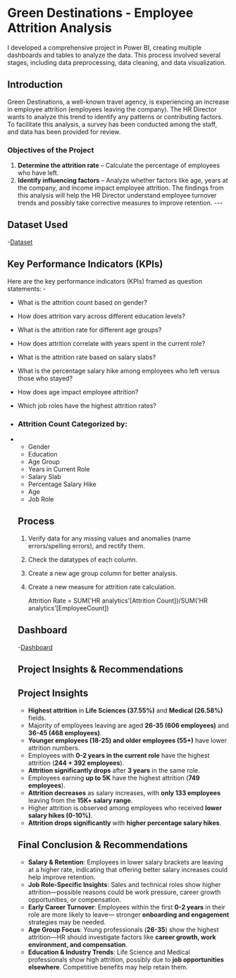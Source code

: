 # **Green Destinations - Employee Attrition Analysis**
I developed a comprehensive project in Power BI, creating multiple dashboards and tables to analyze the data. This process involved several stages, including data preprocessing, data cleaning, and data visualization.
 
## **Introduction** 
Green Destinations, a well-known travel agency, is experiencing an increase in employee attrition (employees leaving the company). The HR Director wants to analyze this trend to identify any patterns or contributing factors. To facilitate this analysis, a survey has been conducted among the staff, and data has been provided for review. 
### **Objectives of the Project** 
1. **Determine the attrition rate** – Calculate the percentage of employees who have left.
2. **Identify influencing factors** – Analyze whether factors like age, years at the company, and income impact employee attrition. The findings from this analysis will help the HR Director understand employee turnover trends and possibly take corrective measures to improve retention. ---
## **Dataset Used**
-<a href="https://github.com/maria-vensa/Greendestinations_HR-Analytics/blob/main/greendestination%20(1).csv">Dataset</a>

## **Key Performance Indicators (KPIs)** 
Here are the key performance indicators (KPIs) framed as question statements: - 
- What is the attrition count based on gender?
- How does attrition vary across different education levels?
- What is the attrition rate for different age groups?
- How does attrition correlate with years spent in the current role?
- What is the attrition rate based on salary slabs?
- What is the percentage salary hike among employees who left versus those who stayed?
- How does age impact employee attrition?
- Which job roles have the highest attrition rates?
- ### **Attrition Count Categorized by:**
- - Gender
  - Education
  - Age Group
  - Years in Current Role
  - Salary Slab
  - Percentage Salary Hike
  - Age
  - Job Role
  ## **Process**
    1. Verify data for any missing values and anomalies (name errors/spelling errors), and rectify them.
    2. Check the datatypes of each column.
    3. Create a new age group column for better analysis.
    4. Create a new measure for attrition rate calculation.

       Attrition Rate = SUM('HR analytics'[Attrition Count])/SUM('HR analytics'[EmployeeCount])
  ## **Dashboard**
    -<a href="https://github.com/maria-vensa/Greendestinations_HR-Analytics/blob/main/dashboard%20pic.png">Dashboard</a>
  
  ## **Project Insights & Recommendations**

  ## **Project Insights**
  - **Highest attrition** in **Life Sciences (37.55%)** and **Medical (26.58%)** fields.
  - Majority of employees leaving are aged **26-35 (606 employees)** and **36-45 (468 employees)**.
  - **Younger employees (18-25) and older employees (55+)** have lower attrition numbers.
  - Employees with **0-2 years in the current role** have the highest attrition (**244 + 392 employees**).
  - **Attrition significantly drops** after **3 years** in the same role.
  - Employees earning **up to 5K** have the highest attrition (**749 employees**).
  - **Attrition decreases** as salary increases, with **only 133 employees** leaving from the **15K+ salary 
     range**.
  - Higher attrition is observed among employees who received **lower salary hikes (0-10%)**.
  - **Attrition drops significantly** with **higher percentage salary hikes**.

  ## **Final Conclusion & Recommendations**
  - **Salary & Retention**: Employees in lower salary brackets are leaving at a higher rate, indicating that 
    offering better salary increases could help improve retention.
  - **Job Role-Specific Insights**: Sales and technical roles show higher attrition—possible reasons could be work 
    pressure, career growth opportunities, or compensation.
  - **Early Career Turnover**: Employees within the first **0-2 years** in their role are more likely to leave— 
    stronger **onboarding and engagement** strategies may be needed.
  - **Age Group Focus**: Young professionals (**26-35**) show the highest attrition—HR should investigate factors 
    like **career growth, work environment, and compensation**.
  - **Education & Industry Trends**: Life Science and Medical professionals show high attrition, possibly due to 
    **job opportunities elsewhere**. Competitive benefits may help retain them.
